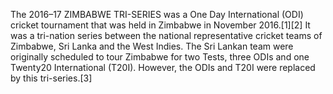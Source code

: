 The 2016–17 ZIMBABWE TRI-SERIES was a One Day International (ODI) cricket tournament that was held in Zimbabwe in November 2016.[1][2] It was a tri-nation series between the national representative cricket teams of Zimbabwe, Sri Lanka and the West Indies. The Sri Lankan team were originally scheduled to tour Zimbabwe for two Tests, three ODIs and one Twenty20 International (T20I). However, the ODIs and T20I were replaced by this tri-series.[3]

